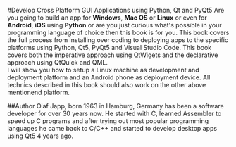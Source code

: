 #Develop Cross Platform GUI Applications using Python, Qt and PyQt5
Are you going to build an app for **Windows**, **Mac OS** or **Linux** or even for **Android**, **iOS** using **Python** or are you just curious what's possible in your programming language of choice then this book is for you. 
This book covers the full process from installing over coding to deploying apps to the specific platforms using Python, Qt5, PyQt5 and Visual Studio Code.
This book covers both the imperative approach using QtWigets and the declarative approach using QtQuick and QML.  
I will show you how to setup a Linux machine as development and deployment platform and an Android phone as deployment device.
All technics described in this book should also work on the other above mentionend platform.  

##Author
Olaf Japp, born 1963 in Hamburg, Germany has been a software developer for over 30 years now. He started with C, learned Assembler to speed up C programs and after trying out most popular programming languages he came back to C/C++ and started to develop desktop apps using Qt5 4 years ago.
